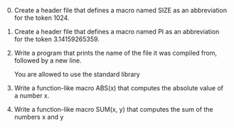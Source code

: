 0. Create a header file that defines a macro named SIZE as an abbreviation for the token 1024.                   
1. Create a header file that defines a macro named PI as an abbreviation for the token 3.14159265359.            
2. Write a program that prints the name of the file it was compiled from, followed by a new line.                
                                                                                                                 
    You are allowed to use the standard library                                                                  
3. Write a function-like macro ABS(x) that computes the absolute value of a number x.                            
4. Write a function-like macro SUM(x, y) that computes the sum of the numbers x and y         
